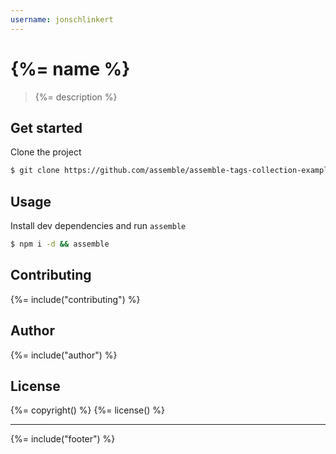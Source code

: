 ```yaml
---
username: jonschlinkert
---
```

# {%= name %} 

> {%= description %}

## Get started

Clone the project

```bash
$ git clone https://github.com/assemble/assemble-tags-collection-example.git
```


## Usage

Install dev dependencies and run `assemble`

```bash
$ npm i -d && assemble
```


## Contributing
{%= include("contributing") %}

## Author
{%= include("author") %}

## License
{%= copyright() %}
{%= license() %}

***

{%= include("footer") %}
